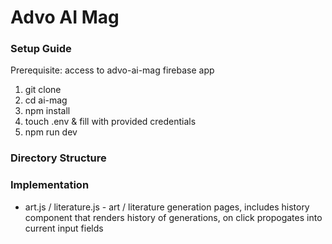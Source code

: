 # Advo AI Mag

### Setup Guide
Prerequisite: access to advo-ai-mag firebase app
1. git clone
2. cd ai-mag
3. npm install
4. touch .env & fill with provided credentials
5. npm run dev

### Directory Structure

### Implementation
* art.js / literature.js - art / literature generation pages, includes history component that renders history of generations, on click propogates into current input fields
